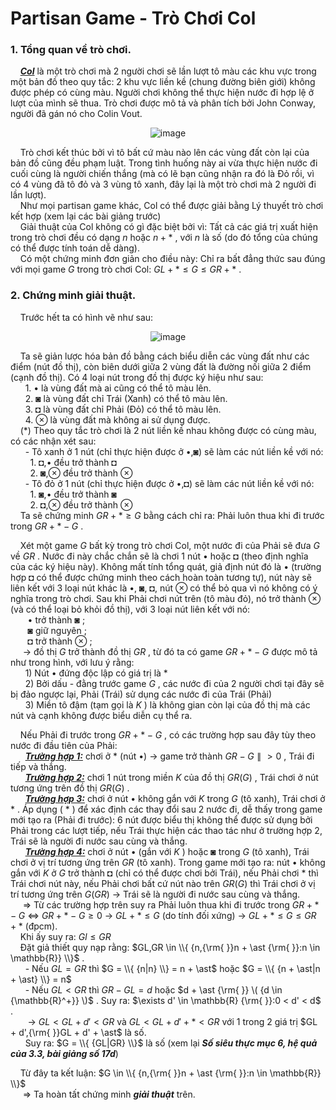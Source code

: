 # Partisan Game - Trò Chơi Col
### 1. Tổng quan về trò chơi.
&nbsp;&nbsp;&nbsp;&nbsp;***<ins>Col</ins>*** là một trò chơi mà 2 người chơi sẽ lần lượt tô màu các khu vực trong một bản đồ theo quy tắc: 2 khu vực liền kề (chung đường biên giới) không được phép có cùng màu. Người chơi không thể thực hiện nước đi hợp lệ ở lượt của mình sẽ thua. Trò chơi được mô tả và phân tích bởi John Conway, người đã gán nó cho Colin Vout. <br>
<div align="center">

![image](https://github.com/user-attachments/assets/b9d72cd4-537f-4eb7-a200-c9a76fea919f)
</div>

&nbsp;&nbsp;&nbsp;&nbsp;Trò chơi kết thúc bởi vì tô bất cứ màu nào lên các vùng đất còn lại của bản đồ cũng đều phạm luật. Trong tình huống này ai vừa thực hiện nước đi cuối cùng là người chiến thắng (mà có lẽ bạn cũng nhận ra đó là Đỏ rồi, vì có 4 vùng đã tô đỏ và 3 vùng tô xanh, đây lại là một trò chơi mà 2 người đi lần lượt). <br>
&nbsp;&nbsp;&nbsp;&nbsp;Như mọi partisan game khác, Col có thể được giải bằng Lý thuyết trò chơi kết hợp (xem lại các bài giảng trước) <br>
&nbsp;&nbsp;&nbsp;&nbsp;Giải thuật của Col không có gì đặc biệt bởi vì: Tất cả các giá trị xuất hiện trong trò chơi đều có dạng $n$ hoặc $n+\ast$ , với $n$ là số (do đó tổng của chúng có thể được tính toán dễ dàng).  <br>
&nbsp;&nbsp;&nbsp;&nbsp;Có một chứng minh đơn giản cho điều này: Chỉ ra bất đẳng thức sau đúng với mọi game $G$ trong trò chơi Col: $GL + \ast \le G \le GR + \ast$ . <br>
### 2. Chứng minh giải thuật. 
&nbsp;&nbsp;&nbsp;&nbsp;Trước hết ta có hình vẽ như sau: <br>
<div align="center">

![image](https://github.com/user-attachments/assets/2c866573-edab-413d-aa6c-fb612e11aeda)
</div>

&nbsp;&nbsp;&nbsp;&nbsp;Ta sẽ giản lược hóa bản đồ bằng cách biểu diễn các vùng đất như các điểm (nút đồ thị), còn biên dưới giữa 2 vùng đất là đường nối giữa 2 điểm (cạnh đồ thị). Có 4 loại nút trong đồ thị được ký hiệu như sau: <br>
&nbsp;&nbsp;&nbsp;&nbsp;&nbsp;&nbsp;1.	• là vùng đất mà ai cũng có thể tô màu lên. <br>
&nbsp;&nbsp;&nbsp;&nbsp;&nbsp;&nbsp;2.	◙ là vùng đất chỉ Trái (Xanh) có thể tô màu lên. <br>
&nbsp;&nbsp;&nbsp;&nbsp;&nbsp;&nbsp;3.	◘ là vùng đất chỉ Phải (Đỏ) có thể tô màu lên. <br>
&nbsp;&nbsp;&nbsp;&nbsp;&nbsp;&nbsp;4.	⊗ là vùng đất mà không ai sử dụng được. <br>
&nbsp;&nbsp;&nbsp;&nbsp;(*) Theo quy tắc trò chơi là 2 nút liền kề nhau không được có cùng màu, có các nhận xét sau: <br>
&nbsp;&nbsp;&nbsp;&nbsp;&nbsp;&nbsp;- Tô xanh ở 1 nút (chỉ thực hiện được ở •,◙) sẽ làm các nút liền kề với nó: <br>
&nbsp;&nbsp;&nbsp;&nbsp;&nbsp;&nbsp;&nbsp;&nbsp;1.	◘,• đều trở thành ◘ <br>
&nbsp;&nbsp;&nbsp;&nbsp;&nbsp;&nbsp;&nbsp;&nbsp;2.	◙,⊗ đều trở thành ⊗ <br>
&nbsp;&nbsp;&nbsp;&nbsp;&nbsp;&nbsp;-  Tô đỏ ở 1 nút (chỉ thực hiện được ở •,◘) sẽ làm các nút liền kề với nó: <br>
&nbsp;&nbsp;&nbsp;&nbsp;&nbsp;&nbsp;&nbsp;&nbsp;1.	◙,• đều trở thành ◙  <br>
&nbsp;&nbsp;&nbsp;&nbsp;&nbsp;&nbsp;&nbsp;&nbsp;2.	◘,⊗ đều trở thành ⊗ <br>
&nbsp;&nbsp;&nbsp;&nbsp;Ta sẽ chứng minh $GR + \ast \ge G$ bằng cách chỉ ra: Phải luôn thua khi đi trước trong $GR + \ast -G$ . <br>

&nbsp;&nbsp;&nbsp;&nbsp;Xét một game $G$ bất kỳ trong trò chơi Col, một nước đi của Phải sẽ đưa $G$ về $GR$ . Nước đi này chắc chắn sẽ là chơi 1 nút • hoặc ◘ (theo định nghĩa của các ký hiệu này). Không mất tính tổng quát, giả định nút đó là • (trường hợp ◘ có thể được chứng minh theo cách hoàn toàn tương tự), nút này sẽ liên kết với 3 loại nút khác là •, ◙, ◘, nút ⊗ có thể bỏ qua vì nó không có ý nghĩa trong trò chơi. Sau khi Phải chơi nút trên (tô màu đỏ), nó trở thành ⊗ (và có thể loại bỏ khỏi đồ thị), với 3 loại nút liên kết với nó: <br>
&nbsp;&nbsp;&nbsp;&nbsp;&nbsp;&nbsp; • trở thành ◙      ; <br>
&nbsp;&nbsp;&nbsp;&nbsp;&nbsp;&nbsp; ◙ giữ nguyên       ; <br>
&nbsp;&nbsp;&nbsp;&nbsp;&nbsp;&nbsp; ◘ trở thành ⊗     ; <br>
&nbsp;&nbsp;&nbsp;&nbsp; $\to$  đồ thị $G$ trở thành đồ thị $GR$ , từ đó ta có game $GR + \ast -G$ được mô tả như trong hình, với lưu ý rằng: <br>
&nbsp;&nbsp;&nbsp;&nbsp;&nbsp;&nbsp;1) Nút • đứng độc lập có giá trị là $\ast$ <br>
&nbsp;&nbsp;&nbsp;&nbsp;&nbsp;&nbsp;2) Bởi dấu - đằng trước game $G$ , các nước đi của 2 người chơi tại đây sẽ bị đảo ngược lại, Phải (Trái) sử dụng các nước đi của Trái (Phải) <br>
&nbsp;&nbsp;&nbsp;&nbsp;&nbsp;&nbsp;3) Miền tô đậm (tạm gọi là $K$ ) là không gian còn lại của đồ thị mà các nút và cạnh không được biểu diễn cụ thể ra. <br>

&nbsp;&nbsp;&nbsp;&nbsp;Nếu Phải đi trước trong $GR + \ast -G$ , có các trường hợp sau đây tùy theo nước đi đầu tiên của Phải: <br>
&nbsp;&nbsp;&nbsp;&nbsp;&nbsp;&nbsp;***<ins>Trường hợp 1:</ins>*** chơi ở * (nút •) $\to$ game trở thành $GR-G \parallel > 0$ , Trái đi tiếp và thắng. <br>
&nbsp;&nbsp;&nbsp;&nbsp;&nbsp;&nbsp;***<ins>Trường hợp 2:</ins>*** chơi 1 nút trong miền $K$ của đồ thị $GR(G)$ , Trái chơi ở nút tương ứng trên đồ thị $GR(G)$ . <br>
&nbsp;&nbsp;&nbsp;&nbsp;&nbsp;&nbsp;***<ins>Trường hợp 3:</ins>*** chơi ở nút • không gắn với $K$ trong $G$ (tô xanh), Trái chơi ở  $\ast$ . Áp dụng ( $\ast$ ) để xác định các thay đổi sau 2 nước đi, dễ thấy trong game mới tạo ra (Phải đi trước): 6 nút được biểu thị không thể được sử dụng bởi Phải trong các lượt tiếp, nếu Trái thực hiện các thao tác như ở trường hợp 2, Trái sẽ là người đi nước sau cùng và thắng. <br>
&nbsp;&nbsp;&nbsp;&nbsp;&nbsp;&nbsp;***<ins>Trường hợp 4:</ins>*** chơi ở nút • (gắn với $K$ ) hoặc ◙ trong $G$ (tô xanh), Trái chơi ở vị trí tương ứng trên $GR$ (tô xanh). Trong game mới tạo ra: nút • không gắn với $K$ ở $G$ trở thành ◘ (chỉ có thể được chơi bởi Trái), nếu Phải chơi $\ast$ thì Trái chơi nút này, nếu Phải chơi bất cứ nút nào trên $GR(G)$ thì Trái chơi ở vị trí tương ứng trên $G(GR)$ $\to$ Trái sẽ là người đi nước sau cùng và thắng. <br>
&nbsp;&nbsp;&nbsp;&nbsp; $\Rightarrow$ Từ các trường hợp trên suy ra Phải luôn thua khi đi trước trong $GR + \ast -G$ $\Leftrightarrow$ $GR + \ast -G \ge 0$ $\rightarrow$ $GL + \ast \le G$ (do tính đối xứng) $\to$ $GL + \ast \le G \le GR + \ast$ (đpcm). <br>
&nbsp;&nbsp;&nbsp;&nbsp;Khi ấy suy ra: $Gl \le GR$ <br>
&nbsp;&nbsp;&nbsp;&nbsp;Đặt giả thiết quy nạp rằng: $GL,GR \in \\{ {n,{\rm{ }}n + \ast {\rm{ }}:n \in \mathbb{R}} \\}$ . <br>
&nbsp;&nbsp;&nbsp;&nbsp;&nbsp;&nbsp;- Nếu $GL=GR$ thì $G = \\{ {n|n} \\} = n + \ast$ hoặc $G = \\{ {n + \ast|n + \ast} \\} = n$ <br>
&nbsp;&nbsp;&nbsp;&nbsp;&nbsp;&nbsp;- Nếu $GL<GR$ thì $GR-GL=d$ hoặc $d + \ast {\rm{ }} \( {d \in {\mathbb{R}^+}} \)$ . Suy ra: $\exists d' \in \mathbb{R} {\rm{ }}:0 < d' < d$ . <br>
&nbsp;&nbsp;&nbsp;&nbsp;&nbsp;&nbsp; $\to$ $GL < GL + d' < GR$ và $GL < GL + d' + \ast < GR$ với 1 trong 2 giá trị $GL + d',{\rm{ }}GL + d' + \ast$ là số. <br>
&nbsp;&nbsp;&nbsp;&nbsp;&nbsp;&nbsp;Suy ra: $G = \\{ {GL|GR} \\}$ là số (xem lại ***Số siêu thực mục 6, hệ quả của 3.3, bài giảng số 17d***) <br>

&nbsp;&nbsp;&nbsp;&nbsp;Từ đây ta kết luận: $G \in \\{ {n,{\rm{ }}n + \ast {\rm{ }}:n \in \mathbb{R}} \\}$ <br>
&nbsp;&nbsp;&nbsp;&nbsp; $\Longrightarrow$ Ta hoàn tất chứng minh ***giải thuật*** trên. <br>









